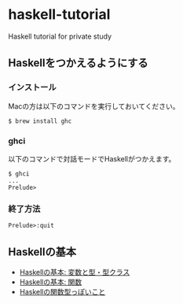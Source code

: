 # haskell-tutorial
Haskell tutorial for private study

## Haskellをつかえるようにする

### インストール
Macの方は以下のコマンドを実行しておいてください。
```
$ brew install ghc
```

### ghci
以下のコマンドで対話モードでHaskellがつかえます。
```
$ ghci
...
Prelude>
```

### 終了方法
```
Prelude>:quit
```

## Haskellの基本

- [Haskellの基本: 変数と型・型クラス](https://github.com/yshnb/haskell-tutorial/blob/master/variable_type.md)
- [Haskellの基本: 関数](https://github.com/yshnb/haskell-tutorial/blob/master/function.md)
- [Haskellの関数型っぽいこと](https://github.com/yshnb/haskell-tutorial/blob/master/functional.md)

